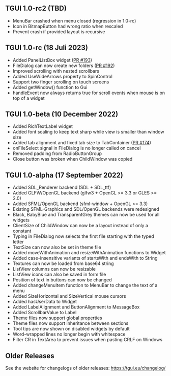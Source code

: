 TGUI 1.0-rc2  (TBD)
-------------------

- MenuBar crashed when menu closed (regression in 1.0-rc)
- Icon in BitmapButton had wrong ratio when rescaled
- Prevent crash if provided layout is recursive


TGUI 1.0-rc  (18 Juli 2023)
---------------------------

- Added PanelListBox widget ([PR #193](https://github.com/texus/TGUI/pull/193))
- FileDialog can now create new folders ([PR #192](https://github.com/texus/TGUI/pull/192))
- Improved scrolling with nested scrollbars
- Added UseWideArrows property to SpinControl
- Support two finger scrolling on touch screens
- Added getWindow() function to Gui
- handleEvent now always returns true for scroll events when mouse is on top of a widget


TGUI 1.0-beta  (10 December 2022)
---------------------------------

- Added RichTextLabel widget
- Added font scaling to keep text sharp while view is smaller than window size
- Added tab alignment and fixed tab size to TabContainer ([PR #174](https://github.com/texus/TGUI/pull/174))
- onFileSelect signal in FileDialog is no longer called on cancel
- Removed padding from RadioButtonGroup
- Close button was broken when ChildWindow was copied


TGUI 1.0-alpha  (17 September 2022)
-----------------------------------

- Added SDL\_Renderer backend (SDL + SDL\_ttf)
- Added GLFW/OpenGL backend (glfw3 + OpenGL >= 3.3 or GLES >= 2.0)
- Added SFML/OpenGL backend (sfml-window + OpenGL >= 3.3)
- Existing SFML-Graphics and SDL/OpenGL backends were redesigned
- Black, BabyBlue and TransparentGrey themes can now be used for all widgets
- ClientSize of ChildWindow can now be a layout instead of only a constant
- Typing in FileDialog now selects the first file starting with the typed letter
- TextSize can now also be set in theme file
- Added moveWithAnimation and resizeWithAnimation functions to Widget
- Added case-insensitive variants of startsWith and endsWith to String
- Textures can now be loaded from base64 string
- ListView columns can now be resizable
- ListView icons can also be saved in form file
- Position of text in buttons can now be changed
- Added changeMenuItem function to MenuBar to change the text of a menu
- Added SizeHorizontal and SizeVertical mouse cursors
- Added hasUserData to Widget
- Added LabelAlignment and ButtonAlignment to MessageBox
- Added ScrollbarValue to Label
- Theme files now support global properties
- Theme files now support inheritance between sections
- Tool tips are now shown on disabled widgets by default
- Word-wrapped lines no longer begin with whitespace
- Filter CR in TextArea to prevent issues when pasting CRLF on Windows


Older Releases
--------------

See the website for changelogs of older releases: https://tgui.eu/changelog/
